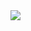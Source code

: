 <img src="https://user-images.githubusercontent.com/107227445/182586840-f94fddd6-27e3-4f11-81c6-d9b35e175daf.gif"/>
